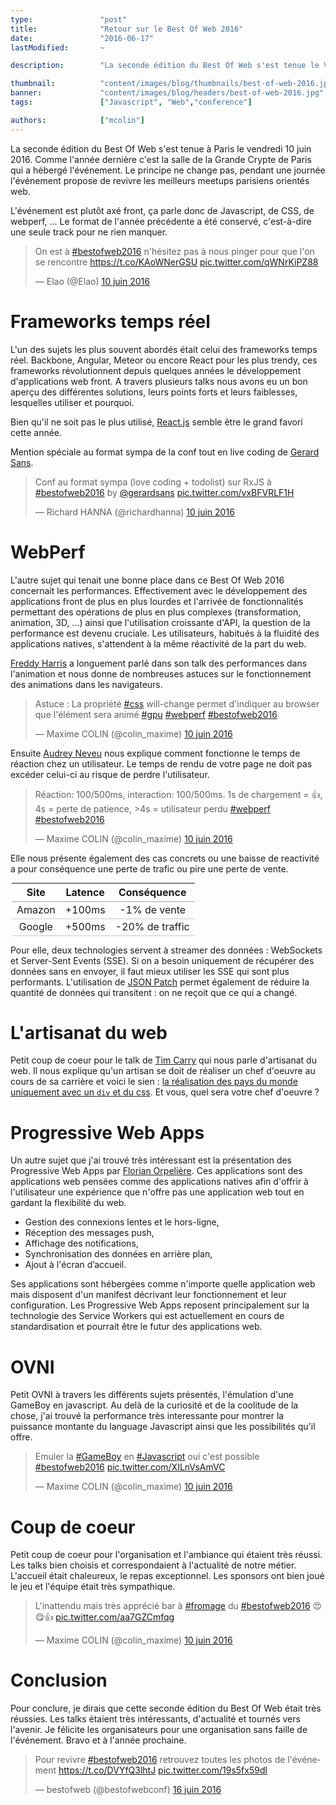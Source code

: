 ```yaml
---
type:               "post"
title:              "Retour sur le Best Of Web 2016"
date:               "2016-06-17"
lastModified:       ~

description:        "La seconde édition du Best Of Web s'est tenue le Vendredi 10 Juin 2016 à Paris, et a rassemblé le meilleur des meetups de l'année. Retour sur cet événement."

thumbnail:          "content/images/blog/thumbnails/best-of-web-2016.jpg"
banner:             "content/images/blog/headers/best-of-web-2016.jpg"
tags:               ["Javascript", "Web","conference"]

authors:            ["mcolin"]
---
```


La seconde édition du Best Of Web s'est tenue à Paris le vendredi 10 juin 2016. Comme l'année dernière c'est la salle de la Grande Crypte de Paris qui a hébergé l'événement. Le principe ne change pas, pendant une journée l'événement propose de revivre les meilleurs meetups parisiens orientés web.
<!--more-->
L'événement est plutôt axé front, ça parle donc de Javascript, de CSS, de webperf, ... Le format de l'année précédente a été conservé, c'est-à-dire une seule track pour ne rien manquer.

<blockquote class="twitter-tweet" data-lang="fr"><p lang="fr" dir="ltr">On est à <a href="https://twitter.com/hashtag/bestofweb2016?src=hash">#bestofweb2016</a> n&#39;hésitez pas à nous pinger pour que l&#39;on se rencontre <a href="https://t.co/KAoWNerGSU">https://t.co/KAoWNerGSU</a> <a href="https://t.co/qWNrKiPZ88">pic.twitter.com/qWNrKiPZ88</a></p>&mdash; Elao (@Elao) <a href="https://twitter.com/Elao/status/741168106723258368">10 juin 2016</a></blockquote>

# Frameworks temps réel

L'un des sujets les plus souvent abordés était celui des frameworks temps réel. Backbone, Angular, Meteor ou encore React pour les plus trendy, ces frameworks révolutionnent depuis quelques années le développement d'applications web front. A travers plusieurs talks nous avons eu un bon aperçu des différentes solutions, leurs points forts et leurs faiblesses, lesquelles utiliser et pourquoi.

Bien qu'il ne soit pas le plus utilisé, [React.js](https://facebook.github.io/react/) semble être le grand favori cette année.

Mention spéciale au format sympa de la conf tout en live coding de [Gerard Sans](https://twitter.com/gerardsans).

<blockquote class="twitter-tweet" data-lang="fr"><p lang="fr" dir="ltr">Conf au format sympa (love coding + todolist) sur RxJS à <a href="https://twitter.com/hashtag/bestofweb2016?src=hash">#bestofweb2016</a> by <a href="https://twitter.com/gerardsans">@gerardsans</a> <a href="https://t.co/vxBFVRLF1H">pic.twitter.com/vxBFVRLF1H</a></p>&mdash; Richard HANNA (@richardhanna) <a href="https://twitter.com/richardhanna/status/741246253913284609">10 juin 2016</a></blockquote>

# WebPerf

L'autre sujet qui tenait une bonne place dans ce Best Of Web 2016 concernait les performances. Effectivement avec le développement des applications front de plus en plus lourdes et l'arrivée de fonctionnalités permettant des opérations de plus en plus complexes (transformation, animation, 3D, ...) ainsi que l'utilisation croissante d'API, la question de la performance est devenu cruciale. Les utilisateurs, habitués à la fluidité des applications natives, s'attendent à la même réactivité de la part du web.

[Freddy Harris](https://twitter.com/harrisfreddy) a longuement parlé dans son talk des performances dans l'animation et nous donne de nombreuses astuces sur le fonctionnement des animations dans les navigateurs.

<blockquote class="twitter-tweet" data-lang="fr"><p lang="fr" dir="ltr">Astuce : La propriété <a href="https://twitter.com/hashtag/css?src=hash">#css</a> will-change permet d&#39;indiquer au browser que l&#39;élément sera animé <a href="https://twitter.com/hashtag/gpu?src=hash">#gpu</a> <a href="https://twitter.com/hashtag/webperf?src=hash">#webperf</a> <a href="https://twitter.com/hashtag/bestofweb2016?src=hash">#bestofweb2016</a></p>&mdash; Maxime COLIN (@colin_maxime) <a href="https://twitter.com/colin_maxime/status/741179119833079808">10 juin 2016</a></blockquote>

Ensuite [Audrey Neveu](https://twitter.com/audrey_neveu) nous explique comment fonctionne le temps de réaction chez un utilisateur. Le temps de rendu de votre page ne doit pas excéder celui-ci au risque de perdre l'utilisateur.

<blockquote class="twitter-tweet" data-lang="fr"><p lang="fr" dir="ltr">Réaction: 100/500ms, interaction: 100/500ms. 1s de chargement = 👍, 4s = perte de patience, &gt;4s = utilisateur perdu <a href="https://twitter.com/hashtag/webperf?src=hash">#webperf</a> <a href="https://twitter.com/hashtag/bestofweb2016?src=hash">#bestofweb2016</a></p>&mdash; Maxime COLIN (@colin_maxime) <a href="https://twitter.com/colin_maxime/status/741185758317424640">10 juin 2016</a></blockquote>

Elle nous présente également des cas concrets ou une baisse de reactivité a pour conséquence une perte de trafic ou pire une perte de vente.

<table style="width: 500px;margin: auto;text-align: center;">
	<thead>
		<tr style="border-bottom:2px solid #ccc;">
			<th>Site</th>
			<th>Latence</th>
			<th>Conséquence</th>
		</tr>
	</thead>
	<tbody>
		<tr style="border-bottom:1px solid #ccc;">
			<td>Amazon</td>
			<td>+100ms</td>
			<td>-1% de vente</td>
		</tr>
		<tr style="border-bottom:1px solid #ccc;">
			<td>Google</td>
			<td>+500ms</td>
			<td>-20% de traffic</td>
		</tr>
	</tbody>
</table>

Pour elle, deux technologies servent à streamer des données : WebSockets et Server-Sent Events (SSE). Si on a besoin uniquement de récupérer des données sans en envoyer, il faut mieux utiliser les SSE qui sont plus performants. L'utilisation de [JSON Patch](http://jsonpatch.com/) permet également de réduire la quantité de données qui transitent : on ne reçoit que ce qui a changé.

# L'artisanat du web

Petit coup de coeur pour le talk de [Tim Carry](https://twitter.com/pixelastic) qui nous parle d'artisanat du web. Il nous explique qu'un artisan se doit de réaliser un chef d'oeuvre au cours de sa carrière et voici le sien : [la réalisation des pays du monde uniquement avec un ```div``` et du css](https://pixelastic.github.io/css-flags/). Et vous, quel sera votre chef d'oeuvre ?

# Progressive Web Apps

Un autre sujet que j'ai trouvé très intéressant est la présentation des Progressive Web Apps par [Florian Orpelière](https://twitter.com/florpeliere). Ces applications sont des applications web pensées comme des applications natives afin d'offrir à l'utilisateur une expérience que n'offre pas une application web tout en gardant la flexibilité du web.

* Gestion des connexions lentes et le hors-ligne,
* Réception des messages push,
* Affichage des notifications,
* Synchronisation des données en arrière plan,
* Ajout à l'écran d’accueil.

Ses applications sont hébergées comme n'importe quelle application web mais disposent d'un manifest décrivant leur fonctionnement et leur configuration. Les Progressive Web Apps reposent principalement sur la technologie des Service Workers qui est actuellement en cours de standardisation et pourrait être le futur des applications web.

# OVNI

Petit OVNI à travers les différents sujets présentés, l'émulation d'une GameBoy en javascript. Au delà de la curiosité et de la coolitude de la chose, j'ai trouvé la performance très interessante pour montrer la puissance montante du language Javascript ainsi que les possibilités qu'il offre.

<blockquote class="twitter-tweet" data-lang="fr"><p lang="fr" dir="ltr">Emuler la <a href="https://twitter.com/hashtag/GameBoy?src=hash">#GameBoy</a> en <a href="https://twitter.com/hashtag/Javascript?src=hash">#Javascript</a> oui c&#39;est possible <a href="https://twitter.com/hashtag/bestofweb2016?src=hash">#bestofweb2016</a> <a href="https://t.co/XILnVsAmVC">pic.twitter.com/XILnVsAmVC</a></p>&mdash; Maxime COLIN (@colin_maxime) <a href="https://twitter.com/colin_maxime/status/741276662185250816">10 juin 2016</a></blockquote>

# Coup de coeur

Petit coup de coeur pour l'organisation et l'ambiance qui étaient très réussi.
Les talks bien choisis et correspondaient à l'actualité de notre métier. L'accueil était chaleureux, le repas exceptionnel. Les sponsors ont bien joué le jeu et l'équipe était très sympathique.

<blockquote class="twitter-tweet" data-lang="fr"><p lang="fr" dir="ltr">L&#39;inattendu mais très apprécié bar à <a href="https://twitter.com/hashtag/fromage?src=hash">#fromage</a> du <a href="https://twitter.com/hashtag/bestofweb2016?src=hash">#bestofweb2016</a> 😍😋👍 <a href="https://t.co/aa7GZCmfqg">pic.twitter.com/aa7GZCmfqg</a></p>&mdash; Maxime COLIN (@colin_maxime) <a href="https://twitter.com/colin_maxime/status/741222954609053696">10 juin 2016</a></blockquote>

# Conclusion

Pour conclure, je dirais que cette seconde édition du Best Of Web était très réussies. Les talks étaient très intéressants, d'actualité et tournés vers l'avenir.
Je félicite les organisateurs pour une organisation sans faille de l'événement. Bravo et à l'année prochaine.

<blockquote class="twitter-tweet" data-lang="fr"><p lang="fr" dir="ltr">Pour revivre <a href="https://twitter.com/hashtag/bestofweb2016?src=hash">#bestofweb2016</a> retrouvez toutes les photos de l&#39;événement <a href="https://t.co/DVYfQ3lhtJ">https://t.co/DVYfQ3lhtJ</a> <a href="https://t.co/19s5fx59dl">pic.twitter.com/19s5fx59dl</a></p>&mdash; bestofweb (@bestofwebconf) <a href="https://twitter.com/bestofwebconf/status/743431195657109505">16 juin 2016</a></blockquote>

<script async src="//platform.twitter.com/widgets.js" charset="utf-8"></script>
